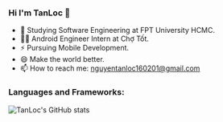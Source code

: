 ### Hi I'm TanLoc 👋

<!-- <img title="" src="https://icons-for-free.com/iconfiles/png/512/super+thor+wings+icon-1320166699905266736.png" alt="Alt Text" width="150" data-align="inline"> -->

- 🌱 Studying Software Engineering at FPT University HCMC.
- 🧑‍💻 Android Engineer Intern at Chợ Tốt.
- ⚡ Pursuing Mobile Development.
- 😄 Make the world better.
- 📫 How to reach me: nguyentanloc160201@gmail.com

<h3 align="left">Languages and Frameworks:</h3>

<link rel="stylesheet" href="https://cdn.jsdelivr.net/gh/devicons/devicon@v2.15.1/devicon.min.css">

![TanLoc's GitHub stats](https://github-readme-stats.vercel.app/api?username=ngntanloc&theme=radical&show_icons=true)
